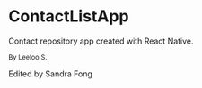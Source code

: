 # ContactListApp

Contact repository app created with React Native.


<small>By Leeloo S.</small>

Edited by Sandra Fong
